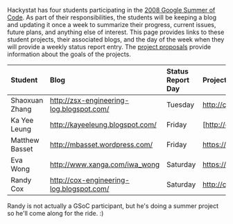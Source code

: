 Hackystat has four students participating in the [2008 Google Summer of Code](http://code.google.com/soc/2008/).  As part of their responsibilities, the students will be keeping a blog and updating it once a week to summarize their progress, current issues, future plans, and anything else of interest.  This page provides links to these student projects, their associated blogs, and the day of the week when they will provide a weekly status report entry.  The [project proposals](http://code.google.com/soc/2008/hackystat/about.html) provide information about the goals of the projects.

| **Student** | **Blog** | **Status Report Day** | **Project Home Page** |
|:------------|:---------|:----------------------|:----------------------|
| Shaoxuan Zhang | http://zsx-engineering-log.blogspot.com/ | Tuesday               |  http://code.google.com/p/hackystat-ui-wicket/  |
| Ka Yee Leung | http://kayeeleung.blogspot.com/ | Friday                | [http://code.google.com/p/hackystat-analysis-boswell/ |
|Matthew Basset | http://mbasset.wordpress.com/ | Friday                | https://stanley.cdf.toronto.edu/drproject/csc49x/2008summer |
|Eva Wong     | http://www.xanga.com/iwa_wong | Saturday              | https://stanley.cdf.toronto.edu/drproject/csc49x/2008summer |
|Randy Cox    | http://cox-engineering-log.blogspot.com/ | Saturday              | http://code.google.com/p/hackystat-ui-wicket/  |

Randy is not actually a GSoC participant, but he's doing a summer project so he'll come along for the ride. :)